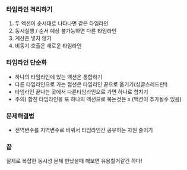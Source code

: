 ### 타임라인 격리하기
1. 두 액션이 순서대로 나타나면 같은 타임라인
2. 동시실행 / 순서 예상 불가능하면 다른 타임라인
3. 계산은 넣지 않기
4. 비동기 호출은 새로운 타임라인

### 타임라인 단순화
- 하나의 타임라인에 있는 액션은 통합하기
- 다른 타임라인으로 가는 점선은 타임라인 끝으로 옮기기(싱글스레드만!)
- 타임라인 끝나는 곳에서 다른타임라인으로 가면 하나로 합치기
- 주의) 합친 타임라인을 또 하나의 액션으로 묶는것은 x (액션이 추가될수 있음)

### 문제해결법
- 전역변수를 지역변수로 바꿔서 타임라인간 공유하는 자원 줄이기

### 끝
실제로 복잡한 동시성 문제 만났을때 해보면 유용할거같긴 하다!

